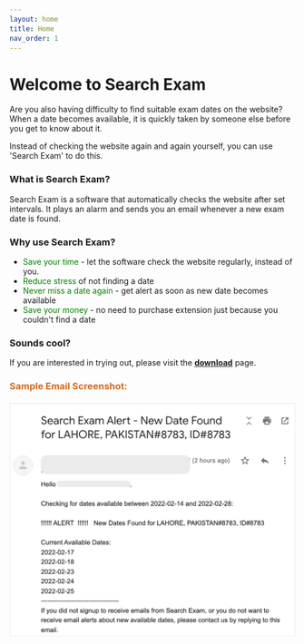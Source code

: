 ```yaml
---
layout: home
title: Home
nav_order: 1
---
```


<!-- this is the homepage -->

# Welcome to Search Exam

Are you also having difficulty to find suitable exam dates on the website? When a date becomes available, it is quickly taken by someone else before you get to know about it.

Instead of checking the website again and again yourself, you can use 'Search Exam' to do this.

### What is Search Exam?
Search Exam is a software that automatically checks the website after set intervals. It plays an alarm and sends you an email whenever a new exam date is found.

### Why use Search Exam?
- <span style="color:green">Save your time</span> - let the software check the website regularly, instead of you.
- <span style="color:green">Reduce stress</span> of not finding a date
- <span style="color:green">Never miss a date again</span> - get alert as soon as new date becomes available
- <span style="color:green">Save your money</span> - no need to purchase extension just because you couldn't find a date
  

### Sounds cool?
If you are interested in trying out, please visit the [**download**](/download/) page.

### <span style="color:chocolate">Sample Email Screenshot:</span>
<!-- <img src="./images/logo.png" alt="Logo" style="zoom:50%;" /> -->

![sample](docs/how_to_use/images/sample_email_screenshot_withBorder.png)
